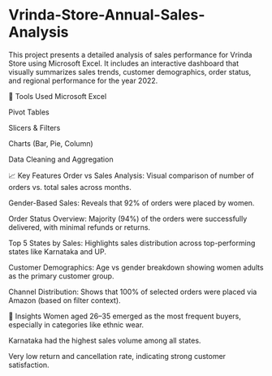 # Vrinda-Store-Annual-Sales-Analysis

This project presents a detailed analysis of sales performance for Vrinda Store using Microsoft Excel. It includes an interactive dashboard that visually summarizes sales trends, customer demographics, order status, and regional performance for the year 2022.

🔧 Tools Used
Microsoft Excel

Pivot Tables

Slicers & Filters

Charts (Bar, Pie, Column)

Data Cleaning and Aggregation

📈 Key Features
Order vs Sales Analysis: Visual comparison of number of orders vs. total sales across months.

Gender-Based Sales: Reveals that 92% of orders were placed by women.

Order Status Overview: Majority (94%) of the orders were successfully delivered, with minimal refunds or returns.

Top 5 States by Sales: Highlights sales distribution across top-performing states like Karnataka and UP.

Customer Demographics: Age vs gender breakdown showing women adults as the primary customer group.

Channel Distribution: Shows that 100% of selected orders were placed via Amazon (based on filter context).

🎯 Insights
Women aged 26–35 emerged as the most frequent buyers, especially in categories like ethnic wear.

Karnataka had the highest sales volume among all states.

Very low return and cancellation rate, indicating strong customer satisfaction.
